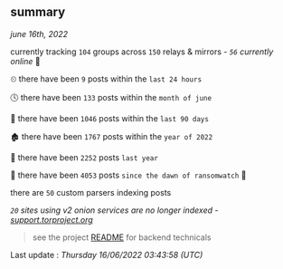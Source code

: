 
## summary
_june 16th, 2022_

currently tracking `104` groups across `150` relays & mirrors - _`56` currently online_ 📡

⏲ there have been `9` posts within the `last 24 hours`

🕓 there have been `133` posts within the `month of june`

📅 there have been `1046` posts within the `last 90 days`

🏚 there have been `1767` posts within the `year of 2022`

🚀 there have been `2252` posts `last year`

🦕 there have been `4053` posts `since the dawn of ransomwatch` 🐣

there are `50` custom parsers indexing posts

_`20` sites using v2 onion services are no longer indexed - [support.torproject.org](https://support.torproject.org/onionservices/v2-deprecation/)_

> see the project [README](https://github.com/jmousqueton/ransomwatch#readme) for backend technicals



Last update : _Thursday 16/06/2022 03:43:58 (UTC)_

